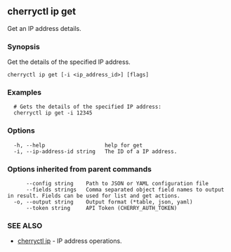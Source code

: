 ## cherryctl ip get

Get an IP address details.

### Synopsis

Get the details of the specified IP address.

```
cherryctl ip get [-i <ip_address_id>] [flags]
```

### Examples

```
  # Gets the details of the specified IP address:
  cherryctl ip get -i 12345
```

### Options

```
  -h, --help                   help for get
  -i, --ip-address-id string   The ID of a IP address.
```

### Options inherited from parent commands

```
      --config string    Path to JSON or YAML configuration file
      --fields strings   Comma separated object field names to output in result. Fields can be used for list and get actions.
  -o, --output string    Output format (*table, json, yaml)
      --token string     API Token (CHERRY_AUTH_TOKEN)
```

### SEE ALSO

* [cherryctl ip](cherryctl_ip.md)	 - IP address operations.

